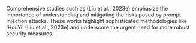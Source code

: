 Comprehensive studies such as (Liu et al., 2023e) emphasize the importance of understanding and mitigating the risks posed by prompt injection attacks. These works highlight sophisticated methodologies like ‘HouYi’ (Liu et al., 2023e) and underscore the urgent need for more robust security measures.
